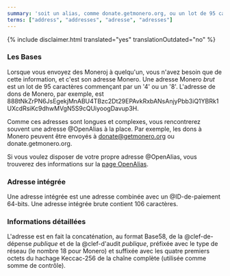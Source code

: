 ```yaml
---
summary: 'soit un alias, comme donate.getmonero.org, ou un lot de 95 caractères commençant par un 4'
terms: ["address", "addresses", "adresse", "adresses"]
---
```


{% include disclaimer.html translated="yes" translationOutdated="no" %}

### Les Bases

Lorsque vous envoyez des Moneroj à quelqu'un, vous n'avez besoin que de
cette information, et c'est son adresse Monero. Une adresse Monero *brut*
est un lot de 95 caractères commençant par un '4' ou un '8'. L'adresse de
dons de Monero, par exemple, est
888tNkZrPN6JsEgekjMnABU4TBzc2Dt29EPAvkRxbANsAnjyPbb3iQ1YBRk1UXcdRsiKc9dhwMVgN5S9cQUiyoogDavup3H.

Comme ces adresses sont longues et complexes, vous rencontrerez souvent une
adresse @OpenAlias à la place. Par exemple, les dons à Monero peuvent être
envoyés à donate@getmonero.org ou donate.getmonero.org.

Si vous voulez disposer de votre propre adresse @OpenAlias, vous trouverez
des informations sur la [page OpenAlias](https://openalias.org/).

### Adresse intégrée

Une adresse intégrée est une adresse combinée avec un @ID-de-paiement
64-bits. Une adresse intégrée brute contient 106 caractères.

### Informations détaillées

L'adresse est en fait la concaténation, au format Base58, de la
@clef-de-dépense *publique* et de la @clef-d'audit *publique*, préfixée avec
le type de réseau (le nombre 18 pour Monero) et suffixée avec les quatre
premiers octets du hachage Keccac-256 de la chaîne complète (utilisée comme
somme de contrôle).
